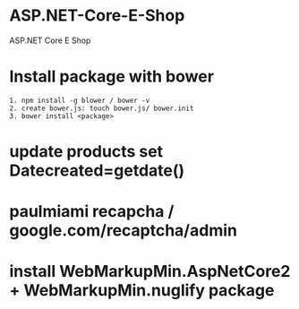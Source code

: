 # ASP.NET-Core-E-Shop
ASP.NET Core E Shop

# Install package with bower
	1. npm install -g blower / bower -v
	2. create bower.js: touch bower.js/ bower.init
	3. bower install <package>
	
# update products set Datecreated=getdate()

# paulmiami recapcha / google.com/recaptcha/admin

# install WebMarkupMin.AspNetCore2 +  WebMarkupMin.nuglify package